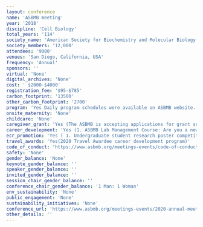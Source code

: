 ```yaml
---
layout: conference 
name: 'ASBMB meeting'
year: '2018'
discipline: 'Cell Biology'
total_years: '114'
society_name: 'American Society for Biochemistry and Molecular Biology'
society_members: '12,000'
attendees: '9000'
venues: 'San Diego, California, USA'
frequency: 'Annual'
sponsors: ''
virtual: 'None'
digital_archives: 'None'
cost: ' $2000-$4000'
registration_fee: '$95-$785'
carbon_footprint: '13500'
other_carbon_footprint: '2700'
program: 'Yes Daily program schedules were available on ASBMB website.'
onsite_maternity: 'None'
childcare: 'None'
caregiver_grant: 'Yes (The ASBMB is accepting applications for grant support to help off-set the cost of child care to enable members with dependent children to present their research at the ASBMB annual meeting. The ASBMB Child Care Grant is a reimbursable allowance of up to $1,000 towards one of the eligible scenarios detailed below. Funds may not be used for on-going child care expenses or the costs associated with transporting the child(ren) or the attendee to the meeting.)'
career_development: 'Yes (1. ASBMB Lab Management Course: Are you a new faculty member or PI? Are you a postdoctoral fellow or senior graduate student that is interested in starting your own lab? How do you go about setting up your lab? How will you manage an initial budget to get off to a great start? Who will you hire? What criteria will you use to select your staff and how will you mentor your trainees successfully? Will you be able to communicate effectively with your staff, and how will you handle any conflicts when they arise? If you have considered any of these questions, then sign up for this free interactive session.)'
ecr_promotion: 'Yes ( 1. Undergraduate student research poster competition events  2. Undergraduate CREST (Connecting Researchers, Educators and Students) teams will meet to discuss their shared research interests.)'
travel_awards: 'Yes(2020 Travel Awardee career development program)'
code_of_conduct: 'https://www.asbmb.org/meetings-events/code-of-conduct'
safety: 'None'
gender_balance: 'None'
keynote_gender_balance: ''
speaker_gender_balance: ''
invited_gender_balance: ''
session_chair_gender_balance: ''
conference_chair_gender_balance: '1 Man: 1 Woman'
env_sustainability: 'None'
public_engagement: 'None'
sustainability_initiatives: 'None'
conference_url: 'https://www.asbmb.org/meetings-events/2020-annual-meeting'
other_details: ''
---
```

